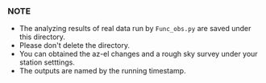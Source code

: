 ### NOTE

- The analyzing results of real data run by `Func_obs.py`  are saved under this directory.
- Please don't delete the directory.
- You can obtained the az-el changes and a rough sky survey under your station setttings.
- The outputs are named by the running timestamp.

